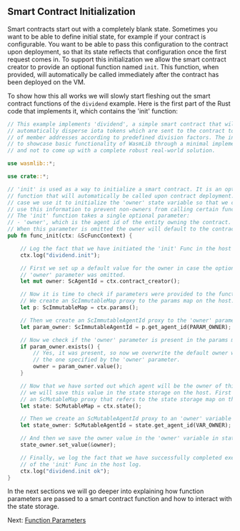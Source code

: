 ## Smart Contract Initialization

Smart contracts start out with a completely blank state. Sometimes you want to
be able to define initial state, for example if your contract is configurable.
You want to be able to pass this configuration to the contract upon deployment,
so that its state reflects that configuration once the first request comes in.
To support this initialization we allow the smart contract creator to provide an
optional function named `init`. This function, when provided, will automatically
be called immediately after the contract has been deployed on the VM.

To show how this all works we will slowly start fleshing out the smart contract
functions of the `dividend` example. Here is the first part of the Rust code
that implements it, which contains the 'init' function:

```rust
// This example implements 'dividend', a simple smart contract that will
// automatically disperse iota tokens which are sent to the contract to a group
// of member addresses according to predefined division factors. The intent is
// to showcase basic functionality of WasmLib through a minimal implementation
// and not to come up with a complete robust real-world solution.

use wasmlib::*;

use crate::*;

// 'init' is used as a way to initialize a smart contract. It is an optional
// function that will automatically be called upon contract deployment. In this
// case we use it to initialize the 'owner' state variable so that we can later
// use this information to prevent non-owners from calling certain functions.
// The 'init' function takes a single optional parameter:
// - 'owner', which is the agent id of the entity owning the contract.
// When this parameter is omitted the owner will default to the contract creator.
pub fn func_init(ctx: &ScFuncContext) {

    // Log the fact that we have initiated the 'init' Func in the host log.
    ctx.log("dividend.init");

    // First we set up a default value for the owner in case the optional
    // 'owner' parameter was omitted.
    let mut owner: ScAgentId = ctx.contract_creator();

    // Now it is time to check if parameters were provided to the function.
    // We create an ScImmutableMap proxy to the params map on the host.
    let p: ScImmutableMap = ctx.params();

    // Then we create an ScImmutableAgentId proxy to the 'owner' parameter.
    let param_owner: ScImmutableAgentId = p.get_agent_id(PARAM_OWNER);

    // Now we check if the 'owner' parameter is present in the params map.
    if param_owner.exists() {
        // Yes, it was present, so now we overwrite the default owner with
        // the one specified by the 'owner' parameter.
        owner = param_owner.value();
    }

    // Now that we have sorted out which agent will be the owner of this contract
    // we will save this value in the state storage on the host. First we create
    // an ScMutableMap proxy that refers to the state storage map on the host.
    let state: ScMutableMap = ctx.state();

    // Then we create an ScMutableAgentId proxy to an 'owner' variable in state storage.
    let state_owner: ScMutableAgentId = state.get_agent_id(VAR_OWNER);

    // And then we save the owner value in the 'owner' variable in state storage.
    state_owner.set_value(&owner);

    // Finally, we log the fact that we have successfully completed execution
    // of the 'init' Func in the host log.
    ctx.log("dividend.init ok");
}
```

In the next sections we will go deeper into explaining how function parameters
are passed to a smart contract function and how to interact with the state
storage.

Next: [Function Parameters](Params.md)
